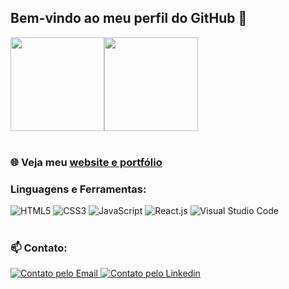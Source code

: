 <h2>Bem-vindo ao meu perfil do GitHub 👋</h2>

<div style="display:flex;">
  <a href="https://github.com/breno05s">
    <img height="150em" src="https://github-readme-stats.vercel.app/api?username=breno05s&count_private=true&include_all_commits=true&show_icons=true&theme=merko&hide_border=false&show_owner=true"/>
  </a>
  <a href="https://github.com/breno05s">
    <img height="150em" src="https://github-readme-stats.vercel.app/api/top-langs/?username=breno05s&theme=merko"/>
  </a>
</div>
<br>

<h3>🌐 Veja meu <a href="https://portfolio-dogccctol-breno05s.vercel.app/">website e portfólio</a></h3>

<h3> Linguagens e Ferramentas:</h3>

<div style="display: inline_block">
  <img alt="HTML5" src="https://img.shields.io/badge/HTML5-E34F26?style=for-the-badge&logo=html5&logoColor=white">
  <img alt="CSS3" src="https://img.shields.io/badge/CSS3-1572B6?style=for-the-badge&logo=css3&logoColor=white">
  <img alt="JavaScript" src="https://img.shields.io/badge/JavaScript-F7DF1E?style=for-the-badge&logo=javascript&logoColor=black">
  <img alt="React.js" src="https://img.shields.io/badge/React-20232A?style=for-the-badge&logo=react&logoColor=61DAFB">
    <img  src="https://camo.githubusercontent.com/a0484e6383e852e622da1e934b7724921ab9b69d69246d90f899424b01f6deb1/68747470733a2f2f696d672e736869656c64732e696f2f62616467652f56697375616c25323053747564696f253230436f64652d3030373864372e7376673f7374796c653d666f722d7468652d6261646765266c6f676f3d76697375616c2d73747564696f2d636f6465266c6f676f436f6c6f723d7768697465" alt="Visual Studio Code" data-canonical-src="https://img.shields.io/badge/Visual%20Studio%20Code-0078d7.svg?style=for-the-badge&amp;logo=visual-studio-code&amp;logoColor=white" style="max-width: 100%;">
  </div>
<br>

<h3>📫 Contato:</h3> 

<div style="display: inline_block">
  <a href="mailto: breno.info002@gmail.com">
    <img alt="Contato pelo Email" src="https://img.shields.io/badge/Gmail-D14836?style=for-the-badge&logo=gmail&logoColor=white">
  </a>
  <a href="https://www.linkedin.com/in/breno-louren%C3%A7o-a4a807235">
    <img alt="Contato pelo Linkedin" target="_blank" src="https://img.shields.io/badge/LinkedIn-0077B5?style=for-the-badge&logo=linkedin&logoColor=white">
  </a>
</div>
<!-- - 🔭 I’m currently working on: Not.
- 👯 I’m looking to collaborate on ...
- 🤔 I’m looking for help with ...
- 💬 Ask me about ... !-->
